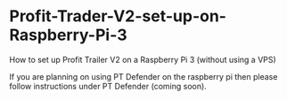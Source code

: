 # Profit-Trader-V2-set-up-on-Raspberry-Pi-3
How to set up Profit Trailer V2 on a Raspberry Pi 3 (without using a VPS)

If you are planning on using PT Defender on the raspberry pi then please follow instructions under PT Defender (coming soon).
